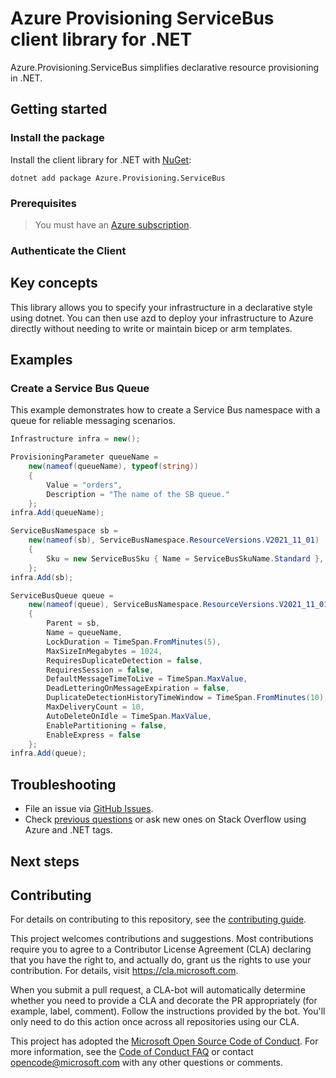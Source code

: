 # Azure Provisioning ServiceBus client library for .NET

Azure.Provisioning.ServiceBus simplifies declarative resource provisioning in .NET.

## Getting started

### Install the package

Install the client library for .NET with [NuGet](https://www.nuget.org/ ):

```dotnetcli
dotnet add package Azure.Provisioning.ServiceBus
```

### Prerequisites

> You must have an [Azure subscription](https://azure.microsoft.com/free/dotnet/).

### Authenticate the Client

## Key concepts

This library allows you to specify your infrastructure in a declarative style using dotnet.  You can then use azd to deploy your infrastructure to Azure directly without needing to write or maintain bicep or arm templates.

## Examples

### Create a Service Bus Queue

This example demonstrates how to create a Service Bus namespace with a queue for reliable messaging scenarios.

```C# Snippet:ServiceBusBasic
Infrastructure infra = new();

ProvisioningParameter queueName =
    new(nameof(queueName), typeof(string))
    {
        Value = "orders",
        Description = "The name of the SB queue."
    };
infra.Add(queueName);

ServiceBusNamespace sb =
    new(nameof(sb), ServiceBusNamespace.ResourceVersions.V2021_11_01)
    {
        Sku = new ServiceBusSku { Name = ServiceBusSkuName.Standard },
    };
infra.Add(sb);

ServiceBusQueue queue =
    new(nameof(queue), ServiceBusNamespace.ResourceVersions.V2021_11_01)
    {
        Parent = sb,
        Name = queueName,
        LockDuration = TimeSpan.FromMinutes(5),
        MaxSizeInMegabytes = 1024,
        RequiresDuplicateDetection = false,
        RequiresSession = false,
        DefaultMessageTimeToLive = TimeSpan.MaxValue,
        DeadLetteringOnMessageExpiration = false,
        DuplicateDetectionHistoryTimeWindow = TimeSpan.FromMinutes(10),
        MaxDeliveryCount = 10,
        AutoDeleteOnIdle = TimeSpan.MaxValue,
        EnablePartitioning = false,
        EnableExpress = false
    };
infra.Add(queue);
```

## Troubleshooting

-   File an issue via [GitHub Issues](https://github.com/Azure/azure-sdk-for-net/issues).
-   Check [previous questions](https://stackoverflow.com/questions/tagged/azure+.net) or ask new ones on Stack Overflow using Azure and .NET tags.

## Next steps

## Contributing

For details on contributing to this repository, see the [contributing
guide][cg].

This project welcomes contributions and suggestions. Most contributions
require you to agree to a Contributor License Agreement (CLA) declaring
that you have the right to, and actually do, grant us the rights to use
your contribution. For details, visit <https://cla.microsoft.com>.

When you submit a pull request, a CLA-bot will automatically determine
whether you need to provide a CLA and decorate the PR appropriately
(for example, label, comment). Follow the instructions provided by the
bot. You'll only need to do this action once across all repositories
using our CLA.

This project has adopted the [Microsoft Open Source Code of Conduct][coc]. For
more information, see the [Code of Conduct FAQ][coc_faq] or contact
<opencode@microsoft.com> with any other questions or comments.

<!-- LINKS -->
[cg]: https://github.com/Azure/azure-sdk-for-net/blob/main/sdk/resourcemanager/Azure.ResourceManager/docs/CONTRIBUTING.md
[coc]: https://opensource.microsoft.com/codeofconduct/
[coc_faq]: https://opensource.microsoft.com/codeofconduct/faq/
